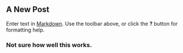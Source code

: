 ## A New Post

Enter text in [Markdown](http://daringfireball.net/projects/markdown/). Use the toolbar above, or click the **?** button for formatting help.

### Not sure how well this works.


